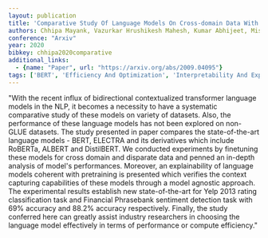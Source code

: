 ```yaml
---
layout: publication
title: 'Comparative Study Of Language Models On Cross-domain Data With Model Agnostic Explainability'
authors: Chhipa Mayank, Vazurkar Hrushikesh Mahesh, Kumar Abhijeet, Mishra Mridul
conference: "Arxiv"
year: 2020
bibkey: chhipa2020comparative
additional_links:
  - {name: "Paper", url: "https://arxiv.org/abs/2009.04095"}
tags: ['BERT', 'Efficiency And Optimization', 'Interpretability And Explainability', 'Model Architecture', 'Pretraining Methods', 'Training Techniques', 'Transformer']
---
```

"With the recent influx of bidirectional contextualized transformer language models in the NLP, it becomes a necessity to have a systematic comparative study of these models on variety of datasets. Also, the performance of these language models has not been explored on non-GLUE datasets. The study presented in paper compares the state-of-the-art language models - BERT, ELECTRA and its derivatives which include RoBERTa, ALBERT and DistilBERT. We conducted experiments by finetuning these models for cross domain and disparate data and penned an in-depth analysis of model's performances. Moreover, an explainability of language models coherent with pretraining is presented which verifies the context capturing capabilities of these models through a model agnostic approach. The experimental results establish new state-of-the-art for Yelp 2013 rating classification task and Financial Phrasebank sentiment detection task with 69&#37; accuracy and 88.2&#37; accuracy respectively. Finally, the study conferred here can greatly assist industry researchers in choosing the language model effectively in terms of performance or compute efficiency."
